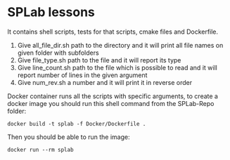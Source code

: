 # SPLab lessons
It contains shell scripts, tests for that scripts, cmake files and Dockerfile.
1. Give all_file_dir.sh path to the directory and it will print all file names on given folder with subfolders
2. Give file_type.sh path to the file and it will report its type
3. Give line_count.sh path to the file which is possible to read and it will report number of lines in the given argument
4. Give num_rev.sh a number and it will print it in reverse order

Docker container runs all the scripts with specific arguments,
to create a docker image you should run this shell command from the SPLab-Repo folder:
```
docker build -t splab -f Docker/Dockerfile .
```
Then you should be able to run the image:
```
docker run --rm splab
```
